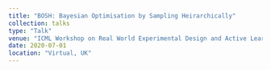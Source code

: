 ```yaml
---
title: "BOSH: Bayesian Optimisation by Sampling Heirarchically"
collection: talks
type: "Talk"
venue: "ICML Workshop on Real World Experimental Design and Active Learning"
date: 2020-07-01
location: "Virtual, UK"
---
```


